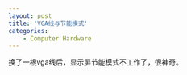 ```yaml
---
layout: post
title: 'VGA线与节能模式'
categories:
    - Computer Hardware
---
```


换了一根vga线后，显示屏节能模式不工作了，很神奇。